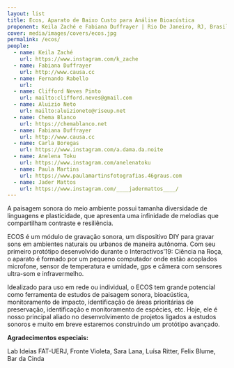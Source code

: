 ```yaml
---
layout: list
title: Ecos, Aparato de Baixo Custo para Análise Bioacústica
proponent: Keila Zaché e Fabiana Duffrayer | Rio De Janeiro, RJ, Brasil
cover: media/images/covers/ecos.jpg
permalink: /ecos/
people:
  - name: Keila Zaché
    url: https://www.instagram.com/k_zache
  - name: Fabiana Duffrayer
    url: http://www.causa.cc
  - name: Fernando Rabello
    url: 
  - name: Clifford Neves Pinto
    url: mailto:clifford.neves@gmail.com
  - name: Aluizio Neto
    url: mailto:aluizioneto@riseup.net
  - name: Chema Blanco
    url: https://chemablanco.net
  - name: Fabiana Duffrayer
    url: http://www.causa.cc
  - name: Carla Boregas
    url: https://www.instagram.com/a.dama.da.noite
  - name: Anelena Toku
    url: https://www.instagram.com/anelenatoku
  - name: Paula Martins
    url: https://www.paulamartinsfotografias.46graus.com
  - name: Jader Mattos
    url: https://www.instagram.com/____jadermattos____/
---
```



A paisagem sonora do meio ambiente possui tamanha diversidade de linguagens e plasticidade, que apresenta uma infinidade de melodias que compartilham contraste e resiliência.

ECOS é um módulo de gravação sonora, um dispositivo DIY para gravar sons em ambientes naturais ou urbanos de maneira autônoma. Com seu primeiro protótipo desenvolvido durante o Interactivos’19: Ciência na Roça, o aparato é formado por um pequeno computador onde estão acoplados microfone, sensor de temperatura e umidade, gps e câmera com sensores ultra-som e infravermelho.

Idealizado para uso em rede ou individual, o ECOS tem grande potencial como ferramenta de estudos de paisagem sonora, bioacústica, monitoramento de impacto, identificação de áreas prioritárias de preservação, identificação e monitoramento de espécies, etc. Hoje, ele é nosso principal aliado no desenvolvimento de projetos ligados a estudos sonoros e muito em breve estaremos construindo um protótipo avançado.


**Agradecimentos especiais:**

Lab Ideias FAT-UERJ, Fronte Violeta, Sara Lana, Luísa Ritter, Felix Blume, Bar da Cinda